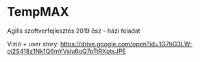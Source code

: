 # TempMAX

Agilis szoftverfejlesztés 2019 ősz - házi feladat

Vízió + user story: https://drive.google.com/open?id=1G7hG3LW-oj2S418z1Nk1Q6mYVslu6qQ7pTtRXptsJPE
